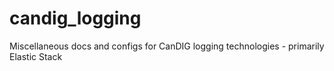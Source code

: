 # candig_logging
Miscellaneous docs and configs for CanDIG logging technologies - primarily Elastic Stack
